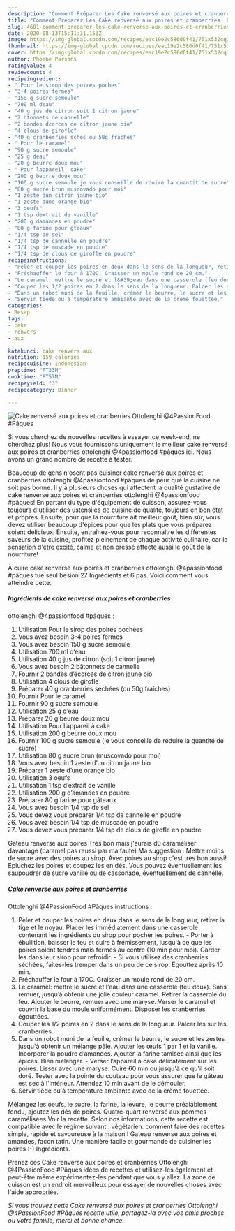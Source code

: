 ```yaml
---
description: "Comment Préparer Les Cake renversé aux poires et cranberries  Ottolenghi @4PassionFood #Pâques"
title: "Comment Préparer Les Cake renversé aux poires et cranberries  Ottolenghi @4PassionFood #Pâques"
slug: 4601-comment-preparer-les-cake-renverse-aux-poires-et-cranberries-ottolenghi-4passionfood-paques
date: 2020-08-13T15:11:31.153Z
image: https://img-global.cpcdn.com/recipes/eac19e2c586d0f41/751x532cq70/cake-renverse-aux-poires-et-cranberries-ottolenghi-4passionfood-paques-photo-principale-de-la-recette.jpg
thumbnail: https://img-global.cpcdn.com/recipes/eac19e2c586d0f41/751x532cq70/cake-renverse-aux-poires-et-cranberries-ottolenghi-4passionfood-paques-photo-principale-de-la-recette.jpg
cover: https://img-global.cpcdn.com/recipes/eac19e2c586d0f41/751x532cq70/cake-renverse-aux-poires-et-cranberries-ottolenghi-4passionfood-paques-photo-principale-de-la-recette.jpg
author: Phoebe Parsons
ratingvalue: 4
reviewcount: 4
recipeingredient:
- " Pour le sirop des poires poches"
- "3-4 poires fermes"
- "150 g sucre semoule"
- "700 ml deau"
- "40 g jus de citron soit 1 citron jaune"
- "2 btonnets de cannelle"
- "2 bandes dcorces de citron jaune bio"
- "4 clous de girofle"
- "40 g cranberries sches ou 50g fraches"
- " Pour le caramel"
- "90 g sucre semoule"
- "25 g deau"
- "20 g beurre doux mou"
- " Pour lappareil  cake"
- "200 g beurre doux mou"
- "100 g sucre semoule je vous conseille de rduire la quantit de sucre"
- "80 g sucre brun muscovado pour moi"
- "1 zeste dun citron jaune bio"
- "1 zeste dune orange bio"
- "3 oeufs"
- "1 tsp dextrait de vanille"
- "200 g damandes en poudre"
- "80 g farine pour gteaux"
- "1/4 tsp de sel"
- "1/4 tsp de cannelle en poudre"
- "1/4 tsp de muscade en poudre"
- "1/4 tsp de clous de girofle en poudre"
recipeinstructions:
- "Peler et couper les poires en deux dans le sens de la longueur, retirer la tige et le noyau. Placer les immédiatement dans une casserole contenant les ingrédients du sirop pour pocher les poires.  Porter à ébullition, baisser le feu et cuire à frémissement, jusqu&#39;à ce que les poires soient tendres mais fermes au centre (10 min pour moi). Garder les dans leur sirop pour refroidir.  Si vous utilisez des cranberries séchées, faites-les tremper dans un peu de ce sirop. Égouttez après 10 min."
- "Préchauffer le four à 170C. Graisser un moule rond de 20 cm."
- "Le caramel: mettre le sucre et l&#39;eau dans une casserole (feu doux). Sans remuer, jusqu’à obtenir une jolie couleur caramel. Retirer la casserole du feu. Ajouter le beurre, remuer avec une maryse. Verser le caramel et couvrir la base du moule uniformément. Disposer les cranberries égouttées."
- "Couper les 1/2 poires en 2 dans le sens de la longueur. Palcer les sur les cranberries."
- "Dans un robot muni de la feuille, crémer le beurre, le sucre et les zestes jusqu&#39;à obtenir un mélange pâle. Ajouter les œufs 1 par 1 et la vanille. Incorporer la poudre d’amandes. Ajouter la farine tamisée ainsi que les épices. Bien mélanger.  Verser l’appareil à cake délicatement sur les poires. Lisser avec une maryse. Cuire 60 min ou jusqu&#39;à ce qu&#39;il soit doré. Tester avec la pointe du couteau pour vous assurer que le gâteau est sec à l&#39;intérieur. Attendez 10 min avant de le démouler."
- "Servir tiède ou à température ambiante avec de la crème fouettée."
categories:
- Resep
tags:
- cake
- renvers
- aux

katakunci: cake renvers aux 
nutrition: 159 calories
recipecuisine: Indonesian
preptime: "PT33M"
cooktime: "PT57M"
recipeyield: "3"
recipecategory: Dinner

---
```



![Cake renversé aux poires et cranberries 
Ottolenghi
@4PassionFood #Pâques](https://img-global.cpcdn.com/recipes/eac19e2c586d0f41/751x532cq70/cake-renverse-aux-poires-et-cranberries-ottolenghi-4passionfood-paques-photo-principale-de-la-recette.jpg)

Si vous cherchez de nouvelles recettes à essayer ce week-end, ne cherchez plus! Nous vous fournissons uniquement le meilleur cake renversé aux poires et cranberries 
ottolenghi
@4passionfood #pâques ici. Nous avons un grand nombre de recette à tester.

Beaucoup de gens n'osent pas cuisiner cake renversé aux poires et cranberries 
ottolenghi
@4passionfood #pâques de peur que la cuisine ne soit pas bonne. Il y a plusieurs choses qui affectent la qualité gustative de cake renversé aux poires et cranberries 
ottolenghi
@4passionfood #pâques! En partant du type d'équipement de cuisson, assurez-vous toujours d'utiliser des ustensiles de cuisine de qualité, toujours en bon état et propres. Ensuite, pour que la nourriture ait meilleur goût, bien sûr, vous devez utiliser beaucoup d'épices pour que les plats que vous préparez soient délicieux. Ensuite, entraînez-vous pour reconnaître les différentes saveurs de la cuisine, profitez pleinement de chaque activité culinaire, car la sensation d'être excité, calme et non pressé affecte aussi le goût de la nourriture!

<!--inarticleads1-->

À cuire cake renversé aux poires et cranberries 
ottolenghi
@4passionfood #pâques tue seul besion 27 Ingrédients et 6 pas. Voici comment vous atteindre cette.

##### Ingrédients de cake renversé aux poires et cranberries 
ottolenghi
@4passionfood #pâques :

1. Utilisation  Pour le sirop des poires pochées
1. Vous avez besoin 3-4 poires fermes
1. Vous avez besoin 150 g sucre semoule
1. Utilisation 700 ml d’eau
1. Utilisation 40 g jus de citron (soit 1 citron jaune)
1. Vous avez besoin 2 bâtonnets de cannelle
1. Fournir 2 bandes d’écorces de citron jaune bio
1. Utilisation 4 clous de girofle
1. Préparer 40 g cranberries séchées (ou 50g fraîches)
1. Fournir  Pour le caramel
1. Fournir 90 g sucre semoule
1. Utilisation 25 g d’eau
1. Préparer 20 g beurre doux mou
1. Utilisation  Pour l’appareil à cake
1. Utilisation 200 g beurre doux mou
1. Fournir 100 g sucre semoule (je vous conseille de réduire la quantité de sucre)
1. Utilisation 80 g sucre brun (muscovado pour moi)
1. Vous avez besoin 1 zeste d’un citron jaune bio
1. Préparer 1 zeste d’une orange bio
1. Utilisation 3 oeufs
1. Utilisation 1 tsp d’extrait de vanille
1. Utilisation 200 g d’amandes en poudre
1. Préparer 80 g farine pour gâteaux
1. Vous avez besoin 1/4 tsp de sel
1. Vous devez vous préparer 1/4 tsp de cannelle en poudre
1. Vous avez besoin 1/4 tsp de muscade en poudre
1. Vous devez vous préparer 1/4 tsp de clous de girofle en poudre


Gateau renversé aux poires Très bon mais j&#39;aurais dû caraméliser davantage (caramel pas reussi par ma faute) Ma suggestion : Mettre moins de sucre avec des poires au sirop. Avec poires au sirop c&#39;est très bon aussi! Epluchez les poires et coupez les en dés. Vous pouvez éventuellement les saupoudrer de sucre vanillé ou de cassonade, éventuellement de cannelle. 

<!--inarticleads2-->

##### Cake renversé aux poires et cranberries 
Ottolenghi
@4PassionFood #Pâques instructions :

1. Peler et couper les poires en deux dans le sens de la longueur, retirer la tige et le noyau. Placer les immédiatement dans une casserole contenant les ingrédients du sirop pour pocher les poires. -  Porter à ébullition, baisser le feu et cuire à frémissement, jusqu&#39;à ce que les poires soient tendres mais fermes au centre (10 min pour moi). Garder les dans leur sirop pour refroidir. -  Si vous utilisez des cranberries séchées, faites-les tremper dans un peu de ce sirop. Égouttez après 10 min.
1. Préchauffer le four à 170C. Graisser un moule rond de 20 cm.
1. Le caramel: mettre le sucre et l&#39;eau dans une casserole (feu doux). Sans remuer, jusqu’à obtenir une jolie couleur caramel. Retirer la casserole du feu. Ajouter le beurre, remuer avec une maryse. Verser le caramel et couvrir la base du moule uniformément. Disposer les cranberries égouttées.
1. Couper les 1/2 poires en 2 dans le sens de la longueur. Palcer les sur les cranberries.
1. Dans un robot muni de la feuille, crémer le beurre, le sucre et les zestes jusqu&#39;à obtenir un mélange pâle. Ajouter les œufs 1 par 1 et la vanille. Incorporer la poudre d’amandes. Ajouter la farine tamisée ainsi que les épices. Bien mélanger. -  Verser l’appareil à cake délicatement sur les poires. Lisser avec une maryse. Cuire 60 min ou jusqu&#39;à ce qu&#39;il soit doré. Tester avec la pointe du couteau pour vous assurer que le gâteau est sec à l&#39;intérieur. Attendez 10 min avant de le démouler.
1. Servir tiède ou à température ambiante avec de la crème fouettée.


Mélangez les oeufs, le sucre, la farine, la levure, le beurre préalablement fondu, ajoutez les dés de poires. Quatre-quart renversé aux pommes caramélisées Voir la recette. Selon nos informations, cette recette est compatible avec le régime suivant : végétarien. comment faire des recettes simple, rapide et savoureuse à la maison!! Gateau renverse aux poires et amandes, facon tatin. Une manière facile et gourmande de cuisiner les poires :-) Ingrédients. 

<!--inarticleads1-->

<p>
Prenez ces Cake renversé aux poires et cranberries 
Ottolenghi
@4PassionFood #Pâques idées de recettes et utilisez-les également et peut-être même expérimentez-les pendant que vous y allez. La zone de cuisson est un endroit merveilleux pour essayer de nouvelles choses avec l'aide appropriée.
</p>

<p>
<i>Si vous trouvez cette Cake renversé aux poires et cranberries 
Ottolenghi
@4PassionFood #Pâques recette utile, partagez-la avec vos amis proches ou votre famille, merci et bonne chance.</i>
</p>
